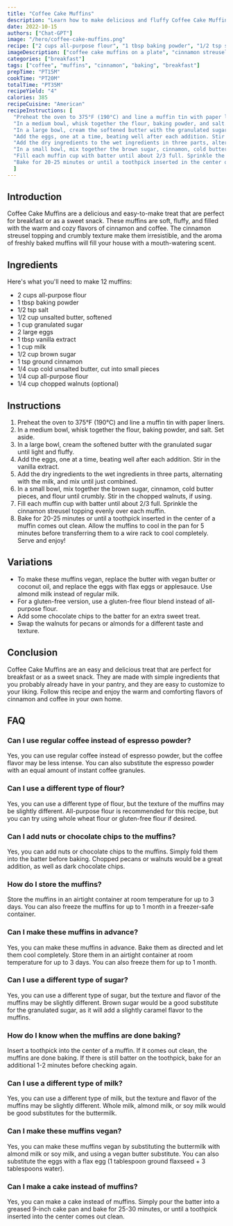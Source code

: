 ```yaml
---
title: "Coffee Cake Muffins"
description: "Learn how to make delicious and fluffy Coffee Cake Muffins that are perfect for breakfast or as a sweet treat. These muffins are easy to make and require only a few ingredients that you probably already have in your pantry. Follow this recipe and enjoy the mouth-watering aroma of cinnamon and coffee in your kitchen!"
date: 2022-10-15
authors: ["Chat-GPT"]
image: "/hero/coffee-cake-muffins.png"
recipe: ["2 cups all-purpose flour", "1 tbsp baking powder", "1/2 tsp salt", "1/2 cup unsalted butter, softened", "1 cup granulated sugar", "2 large eggs", "1 tbsp vanilla extract", "1 cup milk", "1/2 cup brown sugar", "1 tsp ground cinnamon", "1/4 cup cold unsalted butter, cut into small pieces", "1/4 cup all-purpose flour", "1/4 cup chopped walnuts (optional)"]
imageDescription: ["coffee cake muffins on a plate", "cinnamon streusel topping", "crumbly topping", "coffee and muffins for breakfast"]
categories: ["breakfast"]
tags: ["coffee", "muffins", "cinnamon", "baking", "breakfast"]
prepTime: "PT15M"
cookTime: "PT20M"
totalTime: "PT35M"
recipeYield: "4"
calories: 385
recipeCuisine: "American"
recipeInstructions: [
  "Preheat the oven to 375°F (190°C) and line a muffin tin with paper liners.",
  "In a medium bowl, whisk together the flour, baking powder, and salt. Set aside.",
  "In a large bowl, cream the softened butter with the granulated sugar until light and fluffy.",
  "Add the eggs, one at a time, beating well after each addition. Stir in the vanilla extract.",
  "Add the dry ingredients to the wet ingredients in three parts, alternating with the milk, and mix until just combined.",
  "In a small bowl, mix together the brown sugar, cinnamon, cold butter pieces, and flour until crumbly. Stir in the chopped walnuts, if using.",
  "Fill each muffin cup with batter until about 2/3 full. Sprinkle the cinnamon streusel topping evenly over each muffin.",
  "Bake for 20-25 minutes or until a toothpick inserted in the center of a muffin comes out clean. Allow the muffins to cool in the pan for 5 minutes before transferring them to a wire rack to cool completely. Serve and enjoy!"
  ]
---
```


## Introduction

Coffee Cake Muffins are a delicious and easy-to-make treat that are perfect for breakfast or as a sweet snack. These muffins are soft, fluffy, and filled with the warm and cozy flavors of cinnamon and coffee. The cinnamon streusel topping and crumbly texture make them irresistible, and the aroma of freshly baked muffins will fill your house with a mouth-watering scent.

## Ingredients

Here's what you'll need to make 12 muffins:

- 2 cups all-purpose flour
- 1 tbsp baking powder
- 1/2 tsp salt
- 1/2 cup unsalted butter, softened
- 1 cup granulated sugar
- 2 large eggs
- 1 tbsp vanilla extract
- 1 cup milk
- 1/2 cup brown sugar
- 1 tsp ground cinnamon
- 1/4 cup cold unsalted butter, cut into small pieces
- 1/4 cup all-purpose flour
- 1/4 cup chopped walnuts (optional)

## Instructions

1. Preheat the oven to 375°F (190°C) and line a muffin tin with paper liners.
2. In a medium bowl, whisk together the flour, baking powder, and salt. Set aside.
3. In a large bowl, cream the softened butter with the granulated sugar until light and fluffy.
4. Add the eggs, one at a time, beating well after each addition. Stir in the vanilla extract.
5. Add the dry ingredients to the wet ingredients in three parts, alternating with the milk, and mix until just combined.
6. In a small bowl, mix together the brown sugar, cinnamon, cold butter pieces, and flour until crumbly. Stir in the chopped walnuts, if using.
7. Fill each muffin cup with batter until about 2/3 full. Sprinkle the cinnamon streusel topping evenly over each muffin.
8. Bake for 20-25 minutes or until a toothpick inserted in the center of a muffin comes out clean. Allow the muffins to cool in the pan for 5 minutes before transferring them to a wire rack to cool completely. Serve and enjoy!

## Variations

- To make these muffins vegan, replace the butter with vegan butter or coconut oil, and replace the eggs with flax eggs or applesauce. Use almond milk instead of regular milk.
- For a gluten-free version, use a gluten-free flour blend instead of all-purpose flour.
- Add some chocolate chips to the batter for an extra sweet treat.
- Swap the walnuts for pecans or almonds for a different taste and texture.

## Conclusion

Coffee Cake Muffins are an easy and delicious treat that are perfect for breakfast or as a sweet snack. They are made with simple ingredients that you probably already have in your pantry, and they are easy to customize to your liking. Follow this recipe and enjoy the warm and comforting flavors of cinnamon and coffee in your own home.

## FAQ

### Can I use regular coffee instead of espresso powder?

Yes, you can use regular coffee instead of espresso powder, but the coffee flavor may be less intense. You can also substitute the espresso powder with an equal amount of instant coffee granules.

### Can I use a different type of flour?

Yes, you can use a different type of flour, but the texture of the muffins may be slightly different. All-purpose flour is recommended for this recipe, but you can try using whole wheat flour or gluten-free flour if desired.

### Can I add nuts or chocolate chips to the muffins?

Yes, you can add nuts or chocolate chips to the muffins. Simply fold them into the batter before baking. Chopped pecans or walnuts would be a great addition, as well as dark chocolate chips.

### How do I store the muffins?

Store the muffins in an airtight container at room temperature for up to 3 days. You can also freeze the muffins for up to 1 month in a freezer-safe container.

### Can I make these muffins in advance?

Yes, you can make these muffins in advance. Bake them as directed and let them cool completely. Store them in an airtight container at room temperature for up to 3 days. You can also freeze them for up to 1 month.

### Can I use a different type of sugar?

Yes, you can use a different type of sugar, but the texture and flavor of the muffins may be slightly different. Brown sugar would be a good substitute for the granulated sugar, as it will add a slightly caramel flavor to the muffins.

### How do I know when the muffins are done baking?

Insert a toothpick into the center of a muffin. If it comes out clean, the muffins are done baking. If there is still batter on the toothpick, bake for an additional 1-2 minutes before checking again.

### Can I use a different type of milk?

Yes, you can use a different type of milk, but the texture and flavor of the muffins may be slightly different. Whole milk, almond milk, or soy milk would be good substitutes for the buttermilk.

### Can I make these muffins vegan?

Yes, you can make these muffins vegan by substituting the buttermilk with almond milk or soy milk, and using a vegan butter substitute. You can also substitute the eggs with a flax egg (1 tablespoon ground flaxseed + 3 tablespoons water).

### Can I make a cake instead of muffins?

Yes, you can make a cake instead of muffins. Simply pour the batter into a greased 9-inch cake pan and bake for 25-30 minutes, or until a toothpick inserted into the center comes out clean.